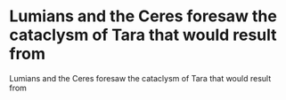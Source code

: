 # Lumians and the Ceres foresaw the cataclysm of Tara that would result from

Lumians and the Ceres foresaw the cataclysm of Tara that would result from